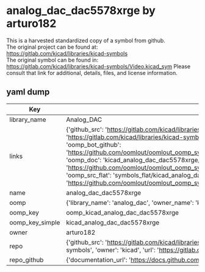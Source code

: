 # analog_dac_dac5578xrge by arturo182  
This is a harvested standardized copy of a symbol from github.  
The original project can be found at:  
https://gitlab.com/kicad/libraries/kicad-symbols  
The original symbol can be found in:
https://gitlab.com/kicad/libraries/kicad-symbols/Video.kicad_sym
Please consult that link for additional, details, files, and license information.  
## yaml dump  
| Key | Value |  
| --- | --- |  
| library_name | Analog_DAC |  
| links | {'github_src': 'https://gitlab.com/kicad/libraries/kicad-symbols/Video.kicad_sym', 'github_src_repo': 'https://gitlab.com/kicad/libraries/kicad-symbols', 'oomp_bot': 'kicad_analog_dac_dac5578xrge/working', 'oomp_bot_github': 'https://github.com/oomlout/oomlout_oomp_symbol_bot/tree/main/kicad_analog_dac_dac5578xrge/working', 'oomp_doc': 'kicad_analog_dac_dac5578xrge/working', 'oomp_doc_github': 'https://github.com/oomlout/oomlout_oomp_symbol_doc/tree/main/kicad_analog_dac_dac5578xrge/working', 'oomp_src_flat': 'symbols_flat/kicad_analog_dac_dac5578xrge/working', 'oomp_src_flat_github': 'https://github.com/oomlout/oomlout_oomp_symbol_src/tree/main/kicad_analog_dac_dac5578xrge/working'} |  
| name | analog_dac_dac5578xrge |  
| oomp | {'library_name': 'analog_dac', 'owner_name': 'kicad', 'symbol_name': 'analog_dac_dac5578xrge'} |  
| oomp_key | oomp_kicad_analog_dac_dac5578xrge |  
| oomp_key_simple | kicad_analog_dac_dac5578xrge |  
| owner | arturo182 |  
| repo | {'github_src': 'https://gitlab.com/kicad/libraries/kicad-symbols/Video.kicad_sym', 'name': 'libraries/kicad-symbols', 'owner': 'kicad', 'url': 'https://gitlab.com/kicad/libraries/kicad-symbols'} |  
| repo_github | {'documentation_url': 'https://docs.github.com/rest/repos/repos#get-a-repository', 'message': 'Not Found'} |  

